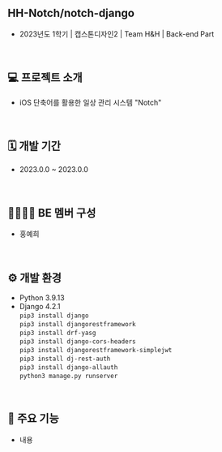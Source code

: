 ## HH-Notch/notch-django
- 2023년도 1학기 | 캡스톤디자인2 | Team H&H | Back-end Part
<br>

## 💻 프로젝트 소개
- iOS 단축어를 활용한 일상 관리 시스템 "Notch"
<br>

## 🗓 개발 기간
- 2023.0.0 ~ 2023.0.0
<br>

## 👨‍👨‍👧‍👦 BE 멤버 구성
- 홍예희
<br>

## ⚙️ 개발 환경
- Python 3.9.13  
- Django 4.2.1  
```pip3 install django```  
```pip3 install djangorestframework```  
```pip3 install drf-yasg```  
```pip3 install django-cors-headers```  
```pip3 install djangorestframework-simplejwt```  
```pip3 install dj-rest-auth```  
```pip3 install django-allauth```  
```python3 manage.py runserver```  
<br>

## 📍 주요 기능
- 내용
